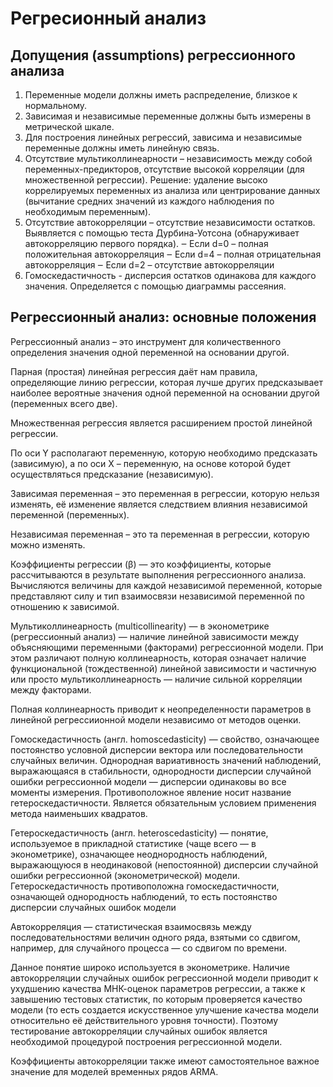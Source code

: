 # Регресионный анализ
## Допущения (assumptions) регрессионного анализа
1. Переменные модели должны иметь распределение, близкое к 
нормальному.
2. Зависимая и независимые переменные должны быть измерены в 
метрической шкале.
3. Для построения линейных регрессий, зависима и независимые 
переменные должны иметь линейную связь.
4. Отсутствие мультиколлинеарности – независимость между собой 
переменных-предикторов, отсутствие высокой корреляции (для 
множественной регрессии). Решение: удаление высоко коррелируемых 
переменных из анализа или центрирование данных (вычитание 
средних значений из каждого наблюдения по необходимым 
переменным).
5. Отсутствие автокорреляции – отсутствие независимости остатков. 
Выявляется с помощью теста Дурбина-Уотсона (обнаруживает 
автокорреляцию первого порядка). 
‒ Если d=0 – полная положительная автокорреляция
‒ Если d=4 – полная отрицательная автокорреляция
‒ Если d=2 – отсутствие автокорреляции
6. Гомоскедастичность - дисперсия остатков одинакова для каждого 
значения. Определяется с помощью диаграммы рассеяния.

## Регрессионный анализ: основные положения
Регрессионный анализ – это инструмент для количественного определения 
значения одной переменной на основании другой. 

Парная (простая) линейная регрессия даёт нам правила, определяющие линию 
регрессии, которая лучше других предсказывает наиболее вероятные значения 
одной переменной на основании другой (переменных всего две). 

Множественная регрессия является расширением простой линейной регрессии. 

По оси Y располагают переменную, которую необходимо предсказать (зависимую), 
а по оси Х – переменную, на основе которой будет осуществляться предсказание 
(независимую). 

Зависимая переменная – это переменная в регрессии, которую нельзя изменять, 
её изменение является следствием влияния независимой переменной 
(переменных). 

Независимая переменная – это та переменная в регрессии, которую можно 
изменять. 

Коэффициенты регрессии (β) — это коэффициенты, которые рассчитываются в
результате выполнения регрессионного анализа. Вычисляются величины для 
каждой независимой переменной, которые представляют силу и тип взаимосвязи 
независимой переменной по отношению к зависимой.

Мультиколлинеарность (multicollinearity) — в эконометрике (регрессионный анализ) — наличие линейной зависимости между объясняющими переменными (факторами) регрессионной модели. При этом различают полную коллинеарность, которая означает наличие функциональной (тождественной) линейной зависимости и частичную или просто мультиколлинеарность — наличие сильной корреляции между факторами.

Полная коллинеарность приводит к неопределенности параметров в линейной регрессиионной модели независимо от методов оценки.

Гомоскедастичность (англ. homoscedasticity) — свойство, означающее постоянство условной дисперсии вектора или последовательности случайных величин. Однородная вариативность значений наблюдений, выражающаяся в стабильности, однородности дисперсии случайной ошибки регрессионной модели — дисперсии одинаковы во все моменты измерения. Противоположное явление носит название гетероскедастичности. Является обязательным условием применения метода наименьших квадратов.

Гетероскедастичность (англ. heteroscedasticity) — понятие, используемое в прикладной статистике (чаще всего — в эконометрике), означающее неоднородность наблюдений, выражающуюся в неодинаковой (непостоянной) дисперсии случайной ошибки регрессионной (эконометрической) модели. Гетероскедастичность противоположна гомоскедастичности, означающей однородность наблюдений, то есть постоянство дисперсии случайных ошибок модели

Автокорреляция — статистическая взаимосвязь между последовательностями величин одного ряда, взятыми со сдвигом, например, для случайного процесса — со сдвигом по времени.

Данное понятие широко используется в эконометрике. Наличие автокорреляции случайных ошибок регрессионной модели приводит к ухудшению качества МНК-оценок параметров регрессии, а также к завышению тестовых статистик, по которым проверяется качество модели (то есть создается искусственное улучшение качества модели относительно её действительного уровня точности). Поэтому тестирование автокорреляции случайных ошибок является необходимой процедурой построения регрессионной модели.

Коэффициенты автокорреляции также имеют самостоятельное важное значение для моделей временных рядов ARMA.
